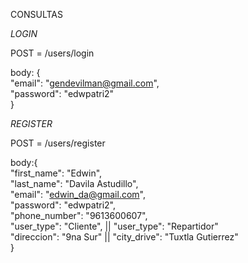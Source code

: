 CONSULTAS

*LOGIN*

POST = /users/login

body: {\
  "email": "gendevilman@gmail.com",\
  "password": "edwpatri2"\
}

*REGISTER*

POST = /users/register

body:{\
    "first_name": "Edwin",\
    "last_name": "Davila Astudillo",\
    "email": "edwin_da@gmail.com",\
    "password": "edwpatri2",\
    "phone_number": "9613600607",\
    "user_type": "Cliente", || "user_type": "Repartidor" \
    "direccion": "9na Sur" || "city_drive": "Tuxtla Gutierrez"\
}